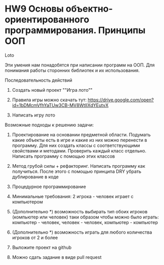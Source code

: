 # HW9 Основы объектно-ориентированного программирования. Принципы ООП
Loto

Эти умения нам понадобятся при написании программ на ООП. Для понимания работы сторонних библиотек и их использования.

Последовательность действий

1. Создать новый проект ""Игра лото""

2. Правила игры можно скачать тут: https://drive.google.com/open?id=1bDMcmVfhYaTUw3CB-MV8WtIIXdYEutvX

3. Написать игру лото



Возможные подходы к решению задачи:

1) Проектирование на основании предметной области. Подумать какие объекты есть в игре и какие из них можно перенести в программу. Для них создать классы с соответствующими свойствами и методами. Проверить каждый класс отдельно. Написать программу с помощью этих классов



2) Метод грубой силы + рефакторинг. Написать программу как получиться. После этого с помощью принципа DRY убрать дублирование в коде



3) Процедурное программирование



4. Минимальные требования: 2 игрока - человек играет с компьютером

5. (Дополнительно *) возможность выбирать тип обоих игроков (компьютер или человек) таки образом чтобы можно было играть: компьютер - человек, человек - человек, компьютер - компьютер

6. (Дополнительно *) возможность играть для любого количества игроков от 2 и более

7. Выложите проект на github

8. Можно сдать задание в виде pull request